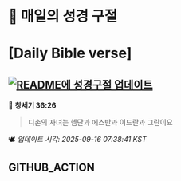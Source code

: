 # 🙏 매일의 성경 구절
# [Daily Bible verse]
## [![README에 성경구절 업데이트](https://github.com/DONGSUKA/first_test/actions/workflows/update-readme-bible.yml/badge.svg)](https://github.com/DONGSUKA/first_test/actions/workflows/update-readme-bible.yml)
<!-- START_BIBLE_VERSE -->
📖 **창세기 36:26**
> 디손의 자녀는 헴단과 에스반과 이드란과 그란이요

🕊️ _업데이트 시각: 2025-09-16 07:38:41 KST_
  <!-- END_BIBLE_VERSE -->
## GITHUB_ACTION
